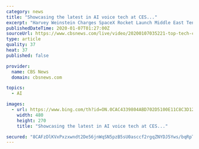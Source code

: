 ```yaml
---
category: news
title: "Showcasing the latest in AI voice tech at CES..."
excerpt: "Harvey Weinstein Charges SpaceX Rocket Launch Middle East Tensions Puerto Rico Earthquake John Bolton George Lopez Drone Swarms Ikea Settlement Pier 1 Imports News US World Politics Entertainment Health MoneyWatch Technology Science Crime Sports Defense chief says U.S. has no plans to withdraw from Iraq Harvey Weinstein faces sexual assault ..."
publishedDateTime: 2020-01-07T01:27:00Z
sourceUrl: https://www.cbsnews.com/live/video/20200107035221-top-tech-companies-unveiling-their-latest-developments-to-their-ai-voice-technologies/
type: article
quality: 37
heat: 37
published: false

provider:
  name: CBS News
  domain: cbsnews.com

topics:
  - AI

images:
  - url: https://www.bing.com/th?id=ON.0CAC4339804ABD702D5100E11C8C3D12
    width: 480
    height: 270
    title: "Showcasing the latest in AI voice tech at CES..."

secured: "8CAFzDlKVxPxzxwndt2De56jnWqSN5pzB5sU0asccf2rgqZNYDJ5Yws/bqRpT92/A8ZhqH7VVVIm+OSRRVNbbQv4U5nVltpKgqtResqMNIocB/AYD3iAN65UfY5rp2tA0+kXVrFWRtWKoU0SAY4Er7N4Nxmt8dUCFa+BDobjx5PM0K2ih5k+QvpnQs8LrRjrC5HaZwo0GUuJRjV6bsK+jw5N1edQyMGnM0YcQ54sExXKQ/3hTIWOkha/ioqZBEbbI6kB8rdsKHsdKkN4DmLm2Q==;fnu3ISZZSSkwmC+ey0DtNQ=="
---
```


